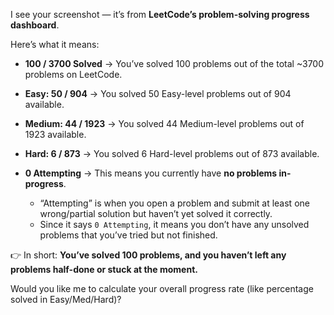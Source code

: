 I see your screenshot — it’s from **LeetCode’s problem-solving progress dashboard**.

Here’s what it means:

* **100 / 3700 Solved** → You’ve solved 100 problems out of the total ~3700 problems on LeetCode.
* **Easy: 50 / 904** → You solved 50 Easy-level problems out of 904 available.
* **Medium: 44 / 1923** → You solved 44 Medium-level problems out of 1923 available.
* **Hard: 6 / 873** → You solved 6 Hard-level problems out of 873 available.
* **0 Attempting** → This means you currently have **no problems in-progress**.

  * “Attempting” is when you open a problem and submit at least one wrong/partial solution but haven’t yet solved it correctly.
  * Since it says `0 Attempting`, it means you don’t have any unsolved problems that you’ve tried but not finished.

👉 In short: **You’ve solved 100 problems, and you haven’t left any problems half-done or stuck at the moment.**

Would you like me to calculate your overall progress rate (like percentage solved in Easy/Med/Hard)?
